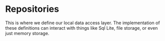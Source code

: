 ﻿# Repositories

This is where we define our local data access layer. The implementation of these definitions can interact with things like Sql Lite, file storage, or even just memory storage.